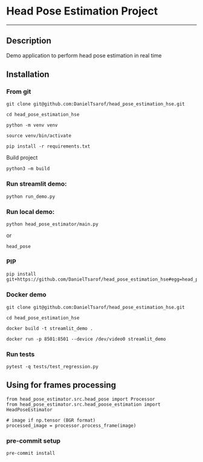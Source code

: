 # Head Pose Estimation Project

-----------------------------

## Description

Demo application to perform head pose estimation in real time

## Installation

### From git

    git clone git@github.com:DanielTsarof/head_pose_estimation_hse.git

    cd head_pose_estimation_hse

    python -m venv venv

    source venv/bin/activate

    pip install -r requirements.txt

Build project

    python3 –m build

### Run streamlit demo:

    python run_demo.py

### Run local demo:

    python head_pose_estimator/main.py

or

    head_pose

### PIP

    pip install git+https://github.com/DanielTsarof/head_pose_estimation_hse#egg=head_pose_estimator


### Docker demo

    git clone git@github.com:DanielTsarof/head_pose_estimation_hse.git

    cd head_pose_estimation_hse

    docker build -t streamlit_demo .

    docker run -p 8501:8501 --device /dev/video0 streamlit_demo

### Run tests

    pytest -q tests/test_regression.py

## Using for frames processing

    from head_pose_estimator.src.head_pose import Processor
    from head_pose_estimator.src.head_poose_estimation import HeadPoseEstimator

    # image if np.tensor (BGR format)
    processed_image = processor.process_frame(image)

### pre-commit setup

    pre-commit install

